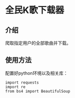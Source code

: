 # 全民K歌下载器
## 介绍
爬取指定用户的全部歌曲并下载。
## 使用方法
配置好python环境以及相关库：
```
import requests
import re
from bs4 import BeautifulSoup
```
